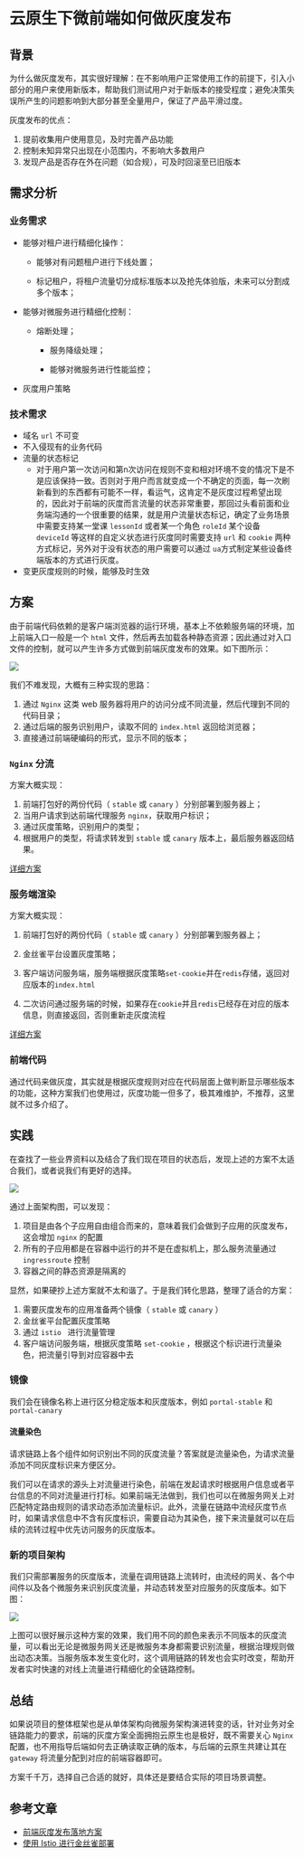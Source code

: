 # 云原生下微前端如何做灰度发布



## 背景

为什么做灰度发布，其实很好理解：在不影响用户正常使用工作的前提下，引入小部分的用户来使用新版本，帮助我们测试用户对于新版本的接受程度；避免决策失误所产生的问题影响到大部分甚至全量用户，保证了产品平滑过度。

灰度发布的优点：

1. 提前收集用户使用意见，及时完善产品功能
2. 控制未知异常只出现在小范围内，不影响大多数用户
3. 发现产品是否存在外在问题（如合规），可及时回滚至已旧版本



## 需求分析

### 业务需求

- 能够对租户进行精细化操作：

  - 能够对有问题租户进行下线处置；

  - 标记租户，将租户流量切分成标准版本以及抢先体验版，未来可以分割成多个版本；



- 能够对微服务进行精细化控制：

  - 熔断处理；
  
  
    - 服务降级处理；
  
  
    - 能够对微服务进行性能监控；
  
- 灰度用户策略



### 技术需求

- 域名 `url` 不可变
- 不入侵现有的业务代码
- 流量的状态标记
  - 对于用户第一次访问和第n次访问在规则不变和相对环境不变的情况下是不是应该保持一致。否则对于用户而言就变成一个不确定的页面，每一次刷新看到的东西都有可能不一样，看运气，这肯定不是灰度过程希望出现的，因此对于前端的灰度而言流量的状态非常重要，那回过头看前面和业务端沟通的一个很重要的结果，就是用户流量状态标记，确定了业务场景中需要支持某一堂课 `lessonId` 或者某一个角色 `roleId` 某个设备 `deviceId` 等这样的自定义状态进行灰度同时需要支持 `url` 和 `cookie` 两种方式标记，另外对于没有状态的用户需要可以通过 `ua`方式制定某些设备终端版本的方式进行灰度。
- 变更灰度规则的时候，能够及时生效



## 方案

由于前端代码依赖的是客户端浏览器的运行环境，基本上不依赖服务端的环境，加上前端入口一般是一个 `html` 文件，然后再去加载各种静态资源；因此通过对入口文件的控制，就可以产生许多方式做到前端灰度发布的效果。如下图所示：

![](./img/gray-in-service.jpg)

我们不难发现，大概有三种实现的思路：

1. 通过 `Nginx` 这类 web 服务器将用户的访问分成不同流量，然后代理到不同的代码目录；
2. 通过后端的服务识别用户，读取不同的 `index.html` 返回给浏览器；
3. 直接通过前端硬编码的形式，显示不同的版本；



### `Nginx` 分流

方案大概实现：

1. 前端打包好的两份代码（ `stable` 或 `canary` ）分别部署到服务器上；
2. 当用户请求到达前端代理服务 `nginx`，获取用户标识；
3. 通过灰度策略，识别用户的类型；
4. 根据用户的类型，将请求转发到 `stable` 或 `canary` 版本上，最后服务器返回结果。

[详细方案](https://www.cnblogs.com/yaozhiqiang/p/9876881.html)



### 服务端渲染

方案大概实现：

1. 前端打包好的两份代码（ `stable` 或 `canary` ）分别部署到服务器上；

2. 金丝雀平台设置灰度策略；

3. 客户端访问服务端，服务端根据灰度策略`set-cookie`并在`redis`存储，返回对应版本的`index.html`

4. 二次访问通过服务端的时候，如果存在`cookie`并且`redis`已经存在对应的版本信息，则直接返回，否则重新走灰度流程

[详细方案](https://juejin.cn/post/7010751591087079460#heading-4)



### 前端代码

通过代码来做灰度，其实就是根据灰度规则对应在代码层面上做判断显示哪些版本的功能，这种方案我们也使用过，灰度功能一但多了，极其难维护，不推荐，这里就不过多介绍了。



## 实践

在查找了一些业界资料以及结合了我们现在项目的状态后，发现上述的方案不太适合我们，或者说我们有更好的选择。

![](./img/micro-service.jpg)

通过上面架构图，可以发现：

1. 项目是由各个子应用自由组合而来的，意味着我们会做到子应用的灰度发布，这会增加 `nginx` 的配置
2. 所有的子应用都是在容器中运行的并不是在虚拟机上，那么服务流量通过 `ingressroute` 控制
3. 容器之间的静态资源是隔离的

显然，如果硬抄上述方案就不太和谐了。于是我们转化思路，整理了适合的方案：

1. 需要灰度发布的应用准备两个镜像（ `stable` 或 `canary` ）
1. 金丝雀平台配置灰度策略
1. 通过 `istio `  进行流量管理
1. 客户端访问服务端，根据灰度策略 `set-cookie`  ，根据这个标识进行流量染色，把流量引导到对应容器中去



### 镜像

我们会在镜像名称上进行区分稳定版本和灰度版本，例如 `portal-stable` 和 `portal-canary`

#### 流量染色

请求链路上各个组件如何识别出不同的灰度流量？答案就是流量染色，为请求流量添加不同灰度标识来方便区分。

我们可以在请求的源头上对流量进行染色，前端在发起请求时根据用户信息或者平台信息的不同对流量进行打标。如果前端无法做到，我们也可以在微服务网关上对匹配特定路由规则的请求动态添加流量标识。此外，流量在链路中流经灰度节点时，如果请求信息中不含有灰度标识，需要自动为其染色，接下来流量就可以在后续的流转过程中优先访问服务的灰度版本。



### 新的项目架构

我们只需部署服务的灰度版本，流量在调用链路上流转时，由流经的网关、各个中间件以及各个微服务来识别灰度流量，并动态转发至对应服务的灰度版本。如下图：

![](./img/gray-in-cn.jpg)

上图可以很好展示这种方案的效果，我们用不同的颜色来表示不同版本的灰度流量，可以看出无论是微服务网关还是微服务本身都需要识别流量，根据治理规则做出动态决策。当服务版本发生变化时，这个调用链路的转发也会实时改变，帮助开发者实时快速的对线上流量进行精细化的全链路控制。



## 总结

如果说项目的整体框架也是从单体架构向微服务架构演进转变的话，针对业务对全链路能力的要求，前端的灰度方案全面拥抱云原生也是极好，既不需要关心 `Nginx` 配置，也不用指导后端如何去正确读取正确的版本，与后端的云原生共建让其在 `gateway` 将流量分配到对应的前端容器即可。

方案千千万，选择自己合适的就好，具体还是要结合实际的项目场景调整。



## 参考文章

- [前端灰度发布落地方案](https://juejin.cn/post/7010751591087079460)
- [使用 Istio 进行金丝雀部署](https://istio.io/latest/zh/blog/2017/0.1-canary/)